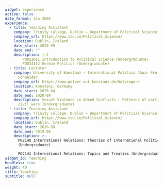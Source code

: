 ```yaml
---
widget: experience
active: false
date_format: Jan 2006
experience:
  - title: Teaching Assistant
    company: Trinity College, Dublin – Department of Political Science
    company_url: https://www.tcd.ie/Political_Science/
    location: Dublin, Ireland
    date_start: 2020-09
    date_end: ""
    description: |-2
        POU11011 Introduction to Political Science (Undergraduate)
        POU33152 German Politics (Undergraduate)
  - title: Lecturer
    company: University of Konstanz – International Politics Chair Prof. Gerald
      Schneider
    company_url: https://www.polver.uni-konstanz.de/holzinger/
    location: Konstanz, Germany
    date_start: 2020-04
    date_end: 2020-09
    description: Sexual Violence in Armed Conflicts – Patterns of wartime rape in
      civil wars (Undergraduate)
  - title: Teaching Assistant
    company: Trinity College, Dublin – Department of Political Science
    company_url: https://www.tcd.ie/Political_Science/
    location: Dublin, Ireland
    date_start: 2018-08
    date_end: 2019-06
    description: >-
      PO2140 International Relations: Theories of International Politics
      (Undergraduate)

      PO2141 International Relations: Topics and Treaties (Undergraduate)
widget_id: Teaching
headless: true
weight: 40
title: Teaching
subtitle: null
---
```

